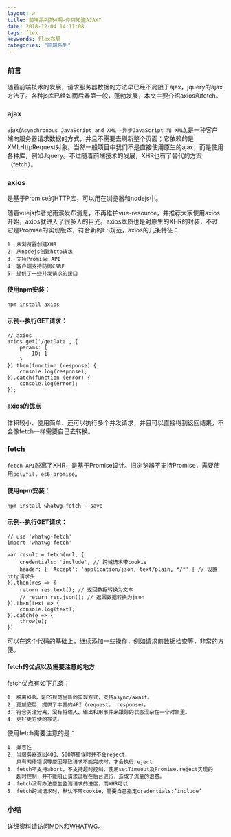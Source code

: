 ```yaml
---
layout: w
title: 前端系列第4期-你只知道AJAX?
date: 2018-12-04 14:11:08
tags: flex
keywords: flex布局
categories: "前端系列"
---
```

### 前言
随着前端技术的发展，请求服务器数据的方法早已经不局限于ajax，jquery的ajax方法了。各种js库已经如雨后春笋一般，蓬勃发展，本文主要介绍axios和fetch。
<!--more--> 
### ajax
ajax(`Asynchronous JavaScript and XML--异步JavaScript 和 XML`),是一种客户端向服务器请求数据的方式，并且不需要去刷新整个页面；它依赖的是XMLHttpRequest对象。当然一般项目中我们不是直接使用原生的ajax，而是使用各种库，例如Jquery。不过随着前端技术的发展，XHR也有了替代的方案（fetch）。
### axios
是基于Promise的HTTP库，可以用在浏览器和nodejs中。  
  
随着vuejs作者尤雨溪发布消息，不再维护vue-resource，并推荐大家使用axios开始，axios就进入了很多人的目光。axios本质也是对原生的XHR的封装，不过它是Promise的实现版本，符合新的ES规范，axios的几条特征：
```
1. 从浏览器创建XHR
2. 从nodejs创建http请求
3. 支持Promise API
4. 客户端支持防御CSRF
5. 提供了一些并发请求的接口
```
  
#### 使用npm安装：
```
npm install axios
```
  
#### 示例--执行GET请求：
```
// axios
axios.get('/getData', {
    params: {
        ID: 1
    }
}).then(function (response) {
    console.log(response);
}).catch(function (error) {
    console.log(error);
});
```
#### axios的优点
体积较小、使用简单、还可以执行多个并发请求，并且可以直接得到返回结果，不会像fetch一样需要自己去转换。
### fetch
`fetch API`脱离了XHR，是基于Promise设计。旧浏览器不支持Promise，需要使用`polyfill es6-promise`。  
  
#### 使用npm安装：
```
npm install whatwg-fetch --save
```
  
#### 示例--执行GET请求：
```
// use 'whatwg-fetch'
import 'whatwg-fetch'

var result = fetch(url, {
    credentials: 'include', // 跨域请求带cookie
    header: { 'Accept': 'application/json, text/plain, */*' } // 设置http请求头
}).then(res => {
    return res.text(); // 返回数据转换为文本
    // return res.json(); // 返回数据转换为json 
}).then(text => {
    console.log(text);
}).catch(e => {
    throw(e);
})
```
可以在这个代码的基础上，继续添加一些操作，例如请求前数据检查等，非常的方便。  
    
#### fetch的优点以及需要注意的地方
fetch优点有如下几条：
```
1. 脱离XHR，是ES规范里新的实现方式，支持async/await。
2. 更加底层，提供了丰富的API（request， response）。
3. 符合关注分离，没有将输入、输出和用事件来跟踪的状态混杂在一个对象里。
4. 更好更方便的写法。
```
使用fetch需要注意的是：
```
1. 兼容性
2. 当服务器返回400、500等错误时并不会reject，
   只有网络错误等原因导致请求不能完成时，才会执行reject
3. fetch不支持abort，不支持超时控制，使用setTimeout及Promise.reject实现的
   超时控制，并不能阻止请求过程在后台进行，造成了流量的浪费。
4. fetch没有办法原生监测请求的进度，而XHR可以
5. fetch跨域请求时，默认不带cookie，需要自己指定credentials:’include’
```
### 小结
详细资料请访问MDN和WHATWG。